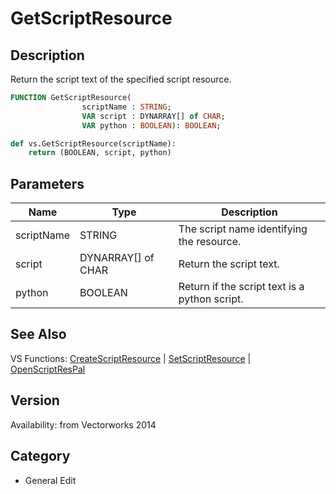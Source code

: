 # GetScriptResource

## Description
Return the script text of the specified script resource.

```pascal
FUNCTION GetScriptResource(
				scriptName : STRING;
				VAR script : DYNARRAY[] of CHAR;
				VAR python : BOOLEAN): BOOLEAN;
```

```python
def vs.GetScriptResource(scriptName):
    return (BOOLEAN, script, python)
```

## Parameters
|Name|Type|Description|
|---|---|---|
|scriptName|STRING|The script name identifying the resource.|
|script|DYNARRAY[] of CHAR|Return the script text.|
|python|BOOLEAN|Return if the script text is a python script.|

## See Also
VS Functions:
[CreateScriptResource](CreateScriptResource.md) 
| [SetScriptResource](SetScriptResource.md) 
| [OpenScriptResPal](OpenScriptResPal.md)

## Version
Availability: from Vectorworks 2014

## Category
* General Edit

